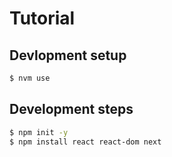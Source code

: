 
# Tutorial


## Devlopment setup
```bash
$ nvm use
```

## Development steps
```bash
$ npm init -y
$ npm install react react-dom next
```


